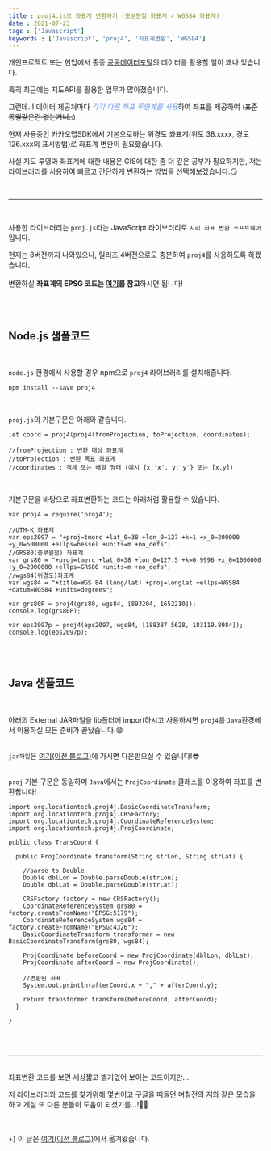 ```yaml
---
title : proj4.js로 좌표계 변환하기 (중분원점 좌표계 > WGS84 좌표계)
date : 2021-07-23
tags : ['Javascript']
keywords : ['Javascript', 'proj4', '좌표계변환', 'WGS84']
---
```


개인프로젝트 또는 현업에서 종종 [공공데이터포털](https://www.data.go.kr/)의 데이터를 활용할 일이 꽤나 있습니다.

특히 최근에는 지도API를 활용한 업무가 많아졌습니다.

그런데..! 데이터 제공처마다 <span style="color:cornflowerblue;">*각각 다른 좌표 투영계를 사용*</span>하여 좌표를 제공하여 (~~표준통일같은건 없는거니..~~)

현재 사용중인 카카오맵SDK에서 기본으로하는 위경도 좌표계(위도 38.xxxx, 경도 126.xxx의 표시방법)로 좌표계 변환이 필요했습니다.

사실 지도 투영과 좌표계에 대한 내용은 GIS에 대한 좀 더 깊은 공부가 필요하지만, 저는 라이브러리를 사용하여 빠르고 간단하게 변환하는 방법을 선택해보겠습니다.😏

<br/>

---

<br/>

사용한 라이브러리는 `proj.js`라는 JavaScript 라이브러리로 `지리 좌표 변환 소프트웨어`입니다.

현재는 8버전까지 나와있으나, 릴리즈 4버전으로도 충분하여 `proj4`를 사용하도록 하겠습니다.
<br/><br/>
변환하실 <b>좌표계의 EPSG 코드는 [여기](http://www.gisdeveloper.co.kr/?p=8942)를 참고</b>하시면 됩니다!

<br/><br/>

## **Node.js 샘플코드**
<br/>

`node.js` 환경에서 사용할 경우 npm으로 `proj4` 라이브러리를 설치해줍니다.
```
npm install --save proj4
```
<br/>

`proj.js`의 기본구문은 아래와 같습니다.
```
let coord = proj4(proj4(fromProjection, toProjection, coordinates);

//fromProjection : 변환 대상 좌표계
//toProjection : 변환 목표 좌표계
//coordinates : 객체 또는 배열 형태 (예시 {x:'x', y:'y'} 또는 [x,y]) 
```
<br/>

기본구문을 바탕으로 좌표변환하는 코드는 아래처럼 활용할 수 있습니다.
```
var proj4 = require('proj4');

//UTM-K 좌표계
var eps2097 = "+proj=tmerc +lat_0=38 +lon_0=127 +k=1 +x_0=200000 +y_0=500000 +ellps=bessel +units=m +no_defs";
//GRS80(중부원점) 좌표계
var grs80 = "+proj=tmerc +lat_0=38 +lon_0=127.5 +k=0.9996 +x_0=1000000 +y_0=2000000 +ellps=GRS80 +units=m +no_defs";
//wgs84(위경도)좌표계
var wgs84 = "+title=WGS 84 (long/lat) +proj=longlat +ellps=WGS84 +datum=WGS84 +units=degrees";

var grs80P = proj4(grs80, wgs84, [893204, 1652210]);
console.log(grs80P);

var eps2097p = proj4(eps2097, wgs84, [188387.5628, 183119.8984]);
console.log(eps2097p);
```
<br/><br/>

## **Java 샘플코드**
<br/>

아래의 External JAR파일을 lib폴더에 import하시고 사용하시면 `proj4`를 `Java`환경에서 이용하실 모든 준비가 끝났습니다.😄
<br/><br/>

`jar파일`은 [여기(이전 블로그)](https://fascinate-zsoo.tistory.com/24)에 가시면 다운받으실 수 있습니다!😎
<br/><br/>


`proj` 기본 구문은 동일하며 `Java`에서는 `ProjCoordinate` 클래스를 이용하여 좌표를 변환합니다!

```
import org.locationtech.proj4j.BasicCoordinateTransform;
import org.locationtech.proj4j.CRSFactory;
import org.locationtech.proj4j.CoordinateReferenceSystem;
import org.locationtech.proj4j.ProjCoordinate;

public class TransCoord {

  public ProjCoordinate transform(String strLon, String strLat) {

    //parse to Double
    Double dblLon = Double.parseDouble(strLon);
    Double dblLat = Double.parseDouble(strLat);
			
    CRSFactory factory = new CRSFactory();
    CoordinateReferenceSystem grs80 = factory.createFromName("EPSG:5179"); 
    CoordinateReferenceSystem wgs84 = factory.createFromName("EPSG:4326");
    BasicCoordinateTransform transformer = new BasicCoordinateTransform(grs80, wgs84);
	
    ProjCoordinate beforeCoord = new ProjCoordinate(dblLon, dblLat);
    ProjCoordinate afterCoord = new ProjCoordinate();
    
    //변환된 좌표 
    System.out.println(afterCoord.x + "," + afterCoord.y);
    
    return transformer.transform(beforeCoord, afterCoord);
  }
  
}
```
<br/><br/>

---

<br/>
좌표변환 코드를 보면 세상짧고 별거없어 보이는 코드이지만....

저 라이브러리와 코드를 찾기위해 몇번이고 구글을 떠돌던 며칠전의 저와 같은 모습을 하고 계실 또 다른 분들이 도움이 되셨기를...!🙋‍♀️

<br/><br/>
+) 이 글은 [여기(이전 블로그)](https://fascinate-zsoo.tistory.com/24)에서 옮겨왔습니다.